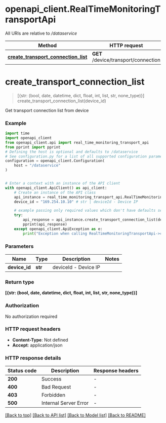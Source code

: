# openapi_client.RealTimeMonitoringTransportApi

All URIs are relative to */dataservice*

Method | HTTP request | Description
------------- | ------------- | -------------
[**create_transport_connection_list**](RealTimeMonitoringTransportApi.md#create_transport_connection_list) | **GET** /device/transport/connection | 


# **create_transport_connection_list**
> [{str: (bool, date, datetime, dict, float, int, list, str, none_type)}] create_transport_connection_list(device_id)



Get transport connection list from device

### Example


```python
import time
import openapi_client
from openapi_client.api import real_time_monitoring_transport_api
from pprint import pprint
# Defining the host is optional and defaults to /dataservice
# See configuration.py for a list of all supported configuration parameters.
configuration = openapi_client.Configuration(
    host = "/dataservice"
)


# Enter a context with an instance of the API client
with openapi_client.ApiClient() as api_client:
    # Create an instance of the API class
    api_instance = real_time_monitoring_transport_api.RealTimeMonitoringTransportApi(api_client)
    device_id = "169.254.10.10" # str | deviceId - Device IP

    # example passing only required values which don't have defaults set
    try:
        api_response = api_instance.create_transport_connection_list(device_id)
        pprint(api_response)
    except openapi_client.ApiException as e:
        print("Exception when calling RealTimeMonitoringTransportApi->create_transport_connection_list: %s\n" % e)
```


### Parameters

Name | Type | Description  | Notes
------------- | ------------- | ------------- | -------------
 **device_id** | **str**| deviceId - Device IP |

### Return type

**[{str: (bool, date, datetime, dict, float, int, list, str, none_type)}]**

### Authorization

No authorization required

### HTTP request headers

 - **Content-Type**: Not defined
 - **Accept**: application/json


### HTTP response details

| Status code | Description | Response headers |
|-------------|-------------|------------------|
**200** | Success |  -  |
**400** | Bad Request |  -  |
**403** | Forbidden |  -  |
**500** | Internal Server Error |  -  |

[[Back to top]](#) [[Back to API list]](../README.md#documentation-for-api-endpoints) [[Back to Model list]](../README.md#documentation-for-models) [[Back to README]](../README.md)

